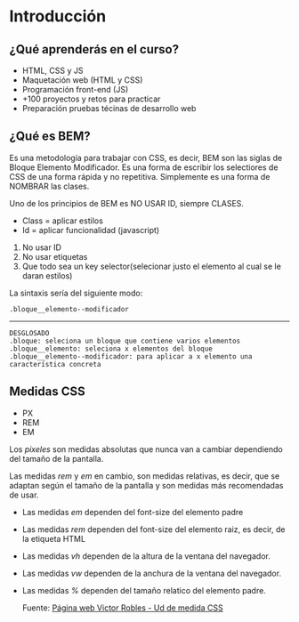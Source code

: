 # Introducción
## ¿Qué aprenderás en el curso?
- HTML, CSS y JS
- Maquetación web (HTML y CSS)
- Programación front-end (JS)
- +100 proyectos y retos para practicar
- Preparación pruebas técinas de desarrollo web

## ¿Qué es BEM?
Es una metodología para trabajar con CSS, es decir, BEM son las siglas de Bloque Elemento Modificador.
Es una forma de escribir los selectiores de CSS de una forma rápida y no repetitiva. Simplemente es una forma de NOMBRAR las clases.

Uno de los principios de BEM es NO USAR ID, siempre CLASES.

- Class = aplicar estilos
- Id = aplicar funcionalidad (javascript)

1. No usar ID
2. No usar etiquetas
3. Que todo sea un key selector(selecionar justo el elemento al cual se le daran estilos)

La sintaxis sería del siguiente modo:

    .bloque__elemento--modificador
___
    DESGLOSADO    
    .bloque: seleciona un bloque que contiene varios elementos
    .bloque__elemento: seleciona x elementos del bloque
    .bloque__elemento--modificador: para aplicar a x elemento una característica concreta

## Medidas CSS
- PX
- REM
- EM

Los *pixeles* son medidas absolutas que nunca van a cambiar dependiendo del tamaño de la pantalla.

Las medidas *rem* y *em* en cambio, son medidas relativas, es decir, que se adaptan según el tamaño de la pantalla y son medidas más recomendadas de usar.

- Las medidas *em* dependen del font-size del elemento padre
- Las medidas *rem* dependen del font-size del elemento raiz, es decir, de la etiqueta HTML
- Las medidas *vh* dependen de la altura de la ventana del navegador.
- Las  medidas *vw* dependen de la anchura de la ventana del navegador.
- Las medidas *%* dependen del tamaño relatico del elemento padre.

    Fuente: [Página web Victor Robles - Ud de medida CSS](https://victorroblesweb.es/2022/09/08/px-vs-rem-vs-em-unidades-de-medida-en-css/)